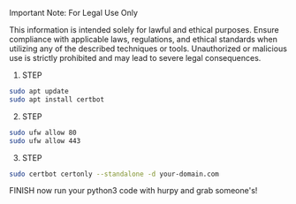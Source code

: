 Important Note: For Legal Use Only

This information is intended solely for lawful and ethical purposes. Ensure compliance with applicable laws, regulations, and ethical standards when utilizing any of the described techniques or tools. Unauthorized or malicious use is strictly prohibited and may lead to severe legal consequences.

1. STEP
```bash
sudo apt update
sudo apt install certbot
```
2. STEP
```bash
sudo ufw allow 80
sudo ufw allow 443
```
3. STEP
```bash
sudo certbot certonly --standalone -d your-domain.com
```

FINISH now run your python3 code with hurpy and grab someone's! 

